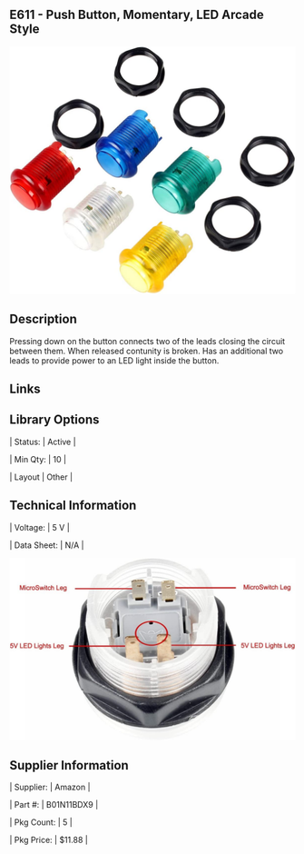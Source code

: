 ## E611 - Push Button, Momentary, LED Arcade Style
 

![image](CAD/E611/image.png)

 

## Description   

 

Pressing down on the button connects two of the leads closing the circuit between them. When released contunity is broken. Has an additional two leads to provide power to an LED light inside the button. 



## Links   



## Library Options

 

| Status: | Active |

| Min Qty: | 10 |

| Layout | Other |

 

## Technical Information


| Voltage: | 5 V |

| Data Sheet: | N/A |

![image](CAD/E611/pinout.png)

## Supplier Information


| Supplier: | Amazon |

| Part #: | B01N11BDX9 |        

| Pkg Count: | 5 |

| Pkg Price: | $11.88 |